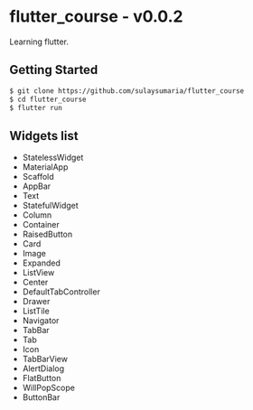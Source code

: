 # flutter_course - v0.0.2

Learning flutter.

## Getting Started

```bash
$ git clone https://github.com/sulaysumaria/flutter_course
$ cd flutter_course
$ flutter run
```

## Widgets list

- StatelessWidget
- MaterialApp
- Scaffold
- AppBar
- Text
- StatefulWidget
- Column
- Container
- RaisedButton
- Card
- Image
- Expanded
- ListView
- Center
- DefaultTabController
- Drawer
- ListTile
- Navigator
- TabBar
- Tab
- Icon
- TabBarView
- AlertDialog
- FlatButton
- WillPopScope
- ButtonBar
